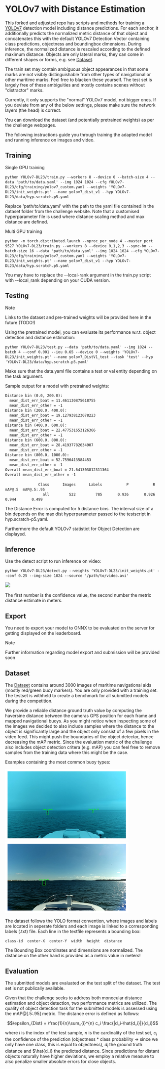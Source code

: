 # YOLOv7 with Distance Estimation

This forked and adjusted repo has scripts and methods for training a [YOLOv7](https://github.com/WongKinYiu/yolov7) 
detection model including distance predictions. For each
anchor, it additionally predicts the normalized metric distance of that
object and concatenates this with the default YOLOv7 Detection Vector containing
class predictions, objectness and boundingbox dimensions.
During inference, the normalized distance is rescaled according to the defined maximum distance.
Objects are only lateral marks, they can come in 
different shapes or forms, e.g. see [Dataset](#dataset). 

The train set may contain ambiguous object appearances in that
some marks are not visibly distinguishable from other types
of navigational or other maritime marks. Feel free to blacken 
these yourself. The test set is largely free of these ambiguities
and mostly contains scenes without "distractor" marks.

Currently, it only supports the "normal" YOLOv7 model, not
bigger ones. If you deviate from any of the below settings,
please make sure the network layers (the head) is correct.

You can download the dataset (and potentially pretrained weights)
as per the challenge webpages. 

The following instructions guide you through training the adapted model and running inference on images and video.

## Training
Single GPU training
``` shell
python YOLOv7-DL23/train.py --workers 8 --device 0 --batch-size 4 --data 'path/to/data.yaml' --img 1024 1024 --cfg YOLOv7-DL23/cfg/training/yolov7_custom.yaml --weights 'YOLOv7-DL23/init_weights.pt' --name yolov7_dist_v1 --hyp YOLOv7-DL23/data/hyp.scratch.p5.yaml
```
Replace 'path/to/data.yaml' with the path to the yaml file contained in the dataset folder from the challenge website.
Note that a customised hyperparameter file is used where distance scaling method and max distance are defined.

Multi GPU training
``` shell
python -m torch.distributed.launch --nproc_per_node 4 --master_port 9527 YOLOv7-DL23/train.py --workers 8 --device 0,1,2,3 --sync-bn --batch-size 16 --data 'path/to/data.yaml' --img 1024 1024 --cfg YOLOv7-DL23/cfg/training/yolov7_custom.yaml --weights 'YOLOv7-DL23/init_weights.pt' --name yolov7_dist_v1 --hyp YOLOv7-DL23/data/hyp.scratch.p5.yaml
```
You may have to replace the --local-rank argument in the train.py script with --local_rank depending on your CUDA version.

## Testing
> [!NOTE]
> Links to the dataset and pre-trained weights will be provided here in the future (TODO!)

Using the pretrained model, you can evaluate its performance w.r.t. object detection and distance estimation:

``` shell
python YOLOv7-DL23/test.py --data 'path/to/data.yaml' --img 1024 --batch 4 --conf 0.001 --iou 0.65 --device 0 --weights 'YOLOv7-DL23/init_weights.pt' --name yolov7_DistV1_test --task 'test' --hyp 'YOLOv7-DL23/data/hyp.scratch.p5.yaml'
```
Make sure that the data.yaml file contains a test or val entity depending on the task argument.


Sample output for a model with pretrained weights:

```
Distance bin (0.0, 200.0):
  mean_dist_err_boat = 11.461130875618755
  mean_dist_err_other = -1
Distance bin (200.0, 400.0):
  mean_dist_err_boat = 19.127938123078223
  mean_dist_err_other = -1
Distance bin (400.0, 600.0):
  mean_dist_err_boat = 22.477531653126366
  mean_dist_err_other = -1
Distance bin (600.0, 800.0):
  mean_dist_err_boat = 28.41937782634907
  mean_dist_err_other = -1
Distance bin (800.0, 1000.0):
  mean_dist_err_boat = 52.7596413584453
  mean_dist_err_other = -1
Overall mean_dist_err_boat = 21.641303812311364
Overall mean_dist_err_other = -1

               Class      Images      Labels           P           R      mAP@.5  mAP@.5:.95
                 all         522         785       0.936       0.926       0.944       0.499
```
The Distance Error is computed for 5 distance bins. The interval size of a bin depends on the max dist hyperparameter passed to the testscript in hyp.scratch-p5.yaml.

Furthermore the default YOLOv7 statistict for Object Detection are displayed.

## Inference

Use the detect script to run inference on video:
``` shell
python YOLOv7-DL23/detect.py --weights 'YOLOv7-DL23/init_weights.pt' --conf 0.25 --img-size 1024 --source '/path/to/video.avi'
```

![](https://github.com/Ben93kie/YOLOv7-DL23/blob/distance_network/assets/detect.gif)

The first number is the confidence value, the second number the metric distance estimate in meters.

## Export

You need to export your model to ONNX to be evaluated on the
server for getting displayed on the leaderboard.

> [!NOTE]
> Further information regarding model export and submission will be provided soon 

## Dataset
The [Dataset](https://drive.google.com/drive/folders/1M-K03ELa1Lf8Ob-sVJFEFMBrpQMS0210?hl=de) contains around 3000 images of maritime navigational aids (mostly red/green buoy markers). You are only provided with a training set. 
The testset is withheld to create a benchmark for all submitted models during the competition.

We provide a reliable distance ground truth value by computing the haversine distance between the cameras GPS position for each frame and mapped navigational buoys.
As you might notice when inspecting some of the images we decided to also include samples where the distance to the object is significantly large and the object only 
consist of a few pixels in the video feed. This might push the boundaries of the object detector, hence decreasing the mAP metric. Since the evaluation metric of the challenge also includes
object detection critera (e.g. mAP) you can feel free to remove samples from the training data where this might be the case.

Examples containing the most common buoy types:
<p float="left">
  <img src="https://github.com/Ben93kie/YOLOv7-DL23/blob/distance_network/assets/Figure_1.png" width="400" />
  <img src="https://github.com/Ben93kie/YOLOv7-DL23/blob/distance_network/assets/Figure_2.png" width="400" /> 
</p>


The dataset follows the YOLO format convention, where images and labels are located in seperate folders and each image is linked to a corresponding labels (.txt) file.
Each line in the textfile represents a bounding box:
```text
class-id  center-X  center-Y  width  height  distance
```
The Bounding Box coordinates and dimensions are normalized. The distance on the other hand is provided as a metric value in meters!

## Evaluation
The submitted models are evaluated on the test split of the dataset. The test set is not publically available.

Given that the challenge seeks to address both monocular distance estimation and object detection, two performance metrics are utilized. 
The quality of object detection task for the submitted models is assessed using the mAP@[.5:.95] metric.
The distance error is defined as follows:

$$\epsilon_{Dist} = \frac{1}{n}\sum_{i}^{n} c_i \frac{|d_i-\hat{d_i}|}{d_i}$$

where $i$ is the index of the test sample, $n$ is the cardinality of the test set, $c_i$ the confidence of the prediction 
(objectness * class probability $\rightarrow$ since we only have one class, this is equal to objectness), $d_i$ the ground 
truth distance and $\hat{d_i} the predicted distance.
Since predictions for distant objects naturally have higher deviations, we employ a relative measure to also penalize smaller absolute errors for close objects. 
